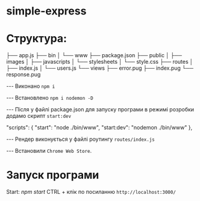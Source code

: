 # simple-express

# Структура:

├── app.js
├── bin
│ └── www
├── package.json
├── public
│ ├── images
│ ├── javascripts
│ └── stylesheets
│ └── style.css
├── routes
│ ├── index.js
│ └── users.js
└── views
├── error.pug
├── index.pug
└── response.pug

--- Виконано `npm i`

--- Встановлено `npm i nodemon -D`

 --- Після у файлі package.json для запуску програми в режимі розробки додамо скрипт `start:dev`

  "scripts": {
    "start": "node ./bin/www",
    "start:dev": "nodemon ./bin/www"
  },



--- Рендер виконується у файлі роутингу `routes/index.js`

--- Встановили `Chrome Web Store`.

# Запуск програми
Start: *npm start*
CTRL + клік по посиланню `http://localhost:3000/`
